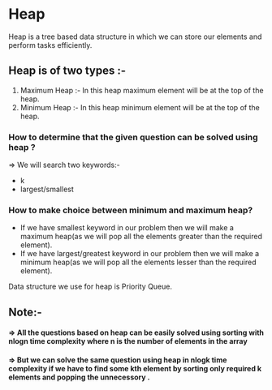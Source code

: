 # Heap

Heap is a tree based data structure in which we can store our elements and perform tasks efficiently.

## Heap is of two types :-
1. Maximum Heap :- In this heap maximum element will be at the top of the heap.
2. Minimum Heap :- In this heap minimum element will be at the top of the heap.

### How to determine that the given question can be solved using heap ?
=> We will search two keywords:-
* k
* largest/smallest

### How to make choice between minimum and maximum heap?
* If we have smallest keyword in our problem then we will make a maximum heap(as we will pop all the elements greater than the required element).
* If we have largest/greatest keyword in our problem then we will make a minimum heap(as we will pop all the elements lesser than the required element).

Data structure we use for heap is Priority Queue.

## Note:-
#### => All the questions based on heap can be easily solved using sorting with nlogn time complexity where n is the number of elements in the array
#### => But we can solve the same question using heap in nlogk time complexity if we have to find some kth element by sorting only required k elements and popping the unnecessory .
